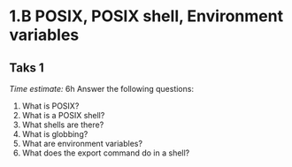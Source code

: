 # 1.B POSIX, POSIX shell, Environment variables
## Taks 1
*Time estimate:* 6h
Answer the following questions:

1. What is POSIX?
2. What is a POSIX shell?
3. What shells are there?
4. What is globbing?
5. What are environment variables?
6. What does the export command do in a shell?
